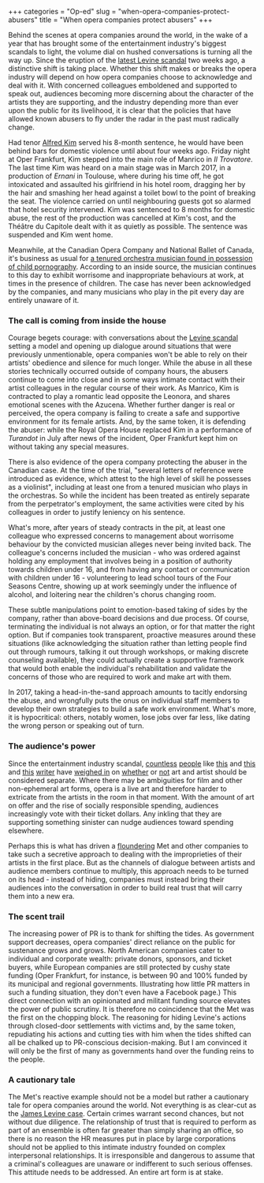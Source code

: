+++
categories = "Op-ed"
slug = "when-opera-companies-protect-abusers"
title = "When opera companies protect abusers"
+++

Behind the scenes at opera companies around the world, in the wake of a year that has brought some of the entertainment industry's biggest scandals to light, the volume dial on hushed conversations is turning all the way up. Since the eruption of the [latest Levine scandal](/some-uncomfortable-questions-about-the-levine-business/) two weeks ago, a distinctive shift is taking place. Whether this shift makes or breaks the opera industry will depend on how opera companies choose to acknowledge and deal with it. With concerned colleagues emboldened and supported to speak out, audiences becoming more discerning about the character of the artists they are supporting, and the industry depending more than ever upon the public for its livelihood, it is clear that the policies that have allowed known abusers to fly under the radar in the past must radically change. 

Had tenor [Alfred Kim](/poor-decisions-professional-consequences/) served his 8-month sentence, he would have been behind bars for domestic violence until about four weeks ago. Friday night at Oper Frankfurt, Kim stepped into the main role of Manrico in *Il Trovatore*. The last time Kim was heard on a main stage was in March 2017, in a production of *Ernani* in Toulouse, where during his time off, he got intoxicated and assaulted his girlfriend in his hotel room, dragging her by the hair and smashing her head against a toilet bowl to the point of breaking the seat. The violence carried on until neighbouring guests got so alarmed that hotel security intervened. Kim was sentenced to 8 months for domestic abuse, the rest of the production was cancelled at Kim's cost, and the Théâtre du Capitole dealt with it as quietly as possible. The sentence was suspended and Kim went home. 

Meanwhile, at the Canadian Opera Company and National Ballet of Canada, it's business as usual for [a tenured orchestra musician found in possession of child pornography](https://www.canlii.org/en/on/oncj/doc/2008/2008oncj68/2008oncj68.html). According to an inside source, the musician continues to this day to exhibit worrisome and inappropriate behaviours at work, at times in the presence of children. The case has never been acknowledged by the companies, and many musicians who play in the pit every day are entirely unaware of it.

### The call is coming from inside the house

Courage begets courage: with conversations about the [Levine scandal](/some-uncomfortable-questions-about-the-levine-business/) setting a model and opening up dialogue around situations that were previously unmentionable, opera companies won't be able to rely on their artists' obedience and silence for much longer. While the abuse in all these stories technically occurred outside of company hours, the abusers continue to come into close and in some ways intimate contact with their artist colleagues in the regular course of their work. As Manrico, Kim is contracted to play a romantic lead opposite the Leonora, and shares emotional scenes with the Azucena. Whether further danger is real or perceived, the opera company is failing to create a safe and supportive environment for its female artists. And, by the same token, it is defending the abuser: while the Royal Opera House replaced Kim in a performance of *Turandot* in July after news of the incident, Oper Frankfurt kept him on without taking any special measures.

There is also evidence of the opera company protecting the abuser in the Canadian case. At the time of the trial, "several letters of reference were introduced as evidence, which attest to the high level of skill he possesses as a violinist", including at least one from a tenured musician who plays in the orchestras. So while the incident has been treated as entirely separate from the perpetrator's employment, the same activities were cited by his colleagues in order to justify leniency on his sentence. 

What's more, after years of steady contracts in the pit, at least one colleague who expressed concerns to management about worrisome behaviour by the convicted musician alleges never being invited back. The colleague's concerns included the musician - who was ordered against holding any employment that involves being in a position of authority towards children under 16, and from having any contact or communication with children under 16 - volunteering to lead school tours of the Four Seasons Centre, showing up at work seemingly under the influence of alcohol, and loitering near the children's chorus changing room. 

These subtle manipulations point to emotion-based taking of sides by the company, rather than above-board decisions and due process. Of course, terminating the individual is not always an option, or for that matter the right option. But if companies took transparent, proactive measures around these situations (like acknowledging the situation rather than letting people find out through rumours, talking it out through workshops, or making discrete counseling available), they could actually create a supportive framework that would both enable the individual's rehabilitation and validate the concerns of those who are required to work and make art with them. 

In 2017, taking a head-in-the-sand approach amounts to tacitly endorsing the abuse, and wrongfully puts the onus on individual staff members to develop their own strategies to build a safe work environment. What's more, it is hypocritical: others, notably women, lose jobs over far less, like dating the wrong person or speaking out of turn.

### The audience's power

Since the entertainment industry scandal, [countless](http://www.indiewire.com/2017/10/harvey-weinstein-separate-art-from-artist-film-critics-1201887805/) [people](https://www.nytimes.com/2017/11/28/learning/can-you-separate-art-from-the-artist.html) like [this](http://www.bbc.com/culture/story/20170517-can-you-separate-the-artist-from-the-art) and [this](https://www.dailywire.com/news/23062/separate-art-artist-con-mans-principle-paul-bois) and [this](https://www.hollywoodreporter.com/bastard-machine/separate-art-artist-thr-critics-debate-hollywoods-harassment-impact-1059802) [writer](http://www.firstpost.com/entertainment/in-the-post-harvey-weinstein-universe-can-you-separate-the-art-from-the-artist-4222361.html) have [weighed in](http://www.redbrick.me/comment/pop-culture/can-separate-art-artist-response-kevin-spacey-scandal/) on [whether](http://lancasteronline.com/features/entertainment/after-metoo-can-you-separate-the-artist-from-the-art/article_a70aa710-d6d6-11e7-9120-97bb829dae75.html) or [not](https://www.usatoday.com/story/opinion/2017/12/15/hollywood-sexual-predators-separate-art-artist-erase-christian-schneider-column/949536001/) art and artist should be considered separate. Where there may be ambiguities for film and other non-ephemeral art forms, opera is a live art and therefore harder to extricate from the artists in the room in that moment. With the amount of art on offer and the rise of socially responsible spending, audiences increasingly vote with their ticket dollars. Any inkling that they are supporting something sinister can nudge audiences toward spending elsewhere. 

Perhaps this is what has driven a [floundering](https://www.nytimes.com/2017/09/28/arts/music/met-opera-buyouts.html) Met and other companies to take such a secretive approach to dealing with the improprieties of their artists in the first place. But as the channels of dialogue between artists and audience members continue to multiply, this approach needs to be turned on its head - instead of hiding, companies must instead bring their audiences into the conversation in order to build real trust that will carry them into a new era. 

### The scent trail

The increasing power of PR is to thank for shifting the tides. As government support decreases, opera companies' direct reliance on the public for sustenance grows and grows. North American companies cater to individual and corporate wealth: private donors, sponsors, and ticket buyers, while European companies are still protected by cushy state funding (Oper Frankfurt, for instance, is between 90 and 100% funded by its municipal and regional governments. Illustrating how little PR matters in such a funding situation, they don't even have a Facebook page.) This direct connection with an opinionated and militant funding source elevates the power of public scrutiny. It is therefore no coincidence that the Met was the first on the chopping block. The reasoning for hiding Levine's actions through closed-door settlements with victims and, by the same token, repudiating his actions and cutting ties with him when the tides shifted can all be chalked up to PR-conscious decision-making. But I am convinced it will only be the first of many as governments hand over the funding reins to the people. 

### A cautionary tale

The Met's reactive example should not be a model but rather a cautionary tale for opera companies around the world. Not everything is as clear-cut as the [James Levine case](/some-uncomfortable-questions-about-the-levine-business/). Certain crimes warrant second chances, but not without due diligence. The relationship of trust that is required to perform as part of an ensemble is often far greater than simply sharing an office, so there is no reason the HR measures put in place by large corporations should not be applied to this intimate industry founded on complex interpersonal relationships. It is irresponsible and dangerous to assume that a criminal's colleagues are unaware or indifferent to such serious offenses. This attitude needs to be addressed. An entire art form is at stake.
